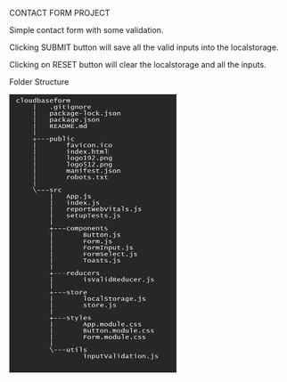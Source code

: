 CONTACT FORM PROJECT

Simple contact form with some validation. 

Clicking SUBMIT button will save all the valid inputs into the localstorage.

Clicking on RESET button will clear the localstorage and all the inputs.


Folder Structure 

<img src="public/folderstructure.jpg" width="300" height="500">
